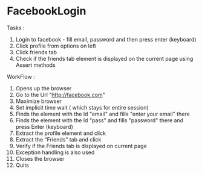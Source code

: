 # FacebookLogin
Tasks : 
1) Login to facebook - fill email, password and then press enter (keyboard)
2) Click profile from options on left 
3) Click friends tab 
4) Check if the friends tab element is displayed on the current page using Assert methods

WorkFlow :
1) Opens up the browser
2) Go to the Url "http://facebook.com"
3) Maximize browser
4) Set implicit time wait ( which stays for entire session)
5) Finds the element with the Id "email" and fills "enter your email" there
6) Finds the element with the Id "pass" and fills "password" there and press Enter (keyboard)
7) Extract the profile element and click            
8) Extract the "Friends" tab and click 
9) Verify if the Friends tab is displayed on current page
10) Exception handling is also used
11) Closes the browser
12) Quits
